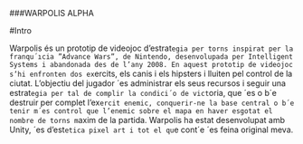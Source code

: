 ###WARPOLIS ALPHA

#Intro

Warpolis és
un prototip de videojoc d’estrat`egia per torns inspirat per la franqu´ıcia ”Advance
Wars”, de Nintendo, desenvolupada per Intelligent Systems i abandonada
des de l’any 2008.
En aquest prototip de videojoc s’hi enfronten dos ex`ercits, els canis i els hipsters
i lluiten pel control de la ciutat. L’objectiu del jugador ´es administrar els
seus recursos i seguir una estrat`egia per tal de complir la condici´o de vict`oria, que
´es o b´e destruir per complet l’ex`ercit enemic, conquerir-ne la base central o b´e
tenir m´es control que l’enemic sobre el mapa en haver esgotat el nombre de torns
m`axim de la partida.
Warpolis ha estat desenvolupat amb Unity, ´es d’est`etica pixel art i tot el qu`e
cont´e ´es feina original meva.